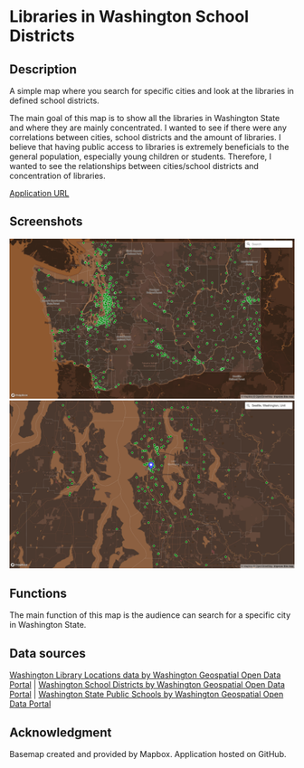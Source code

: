 # Libraries in Washington School Districts

## Description
A simple map where you search for specific cities and look at the libraries in defined school districts.

The main goal of this map is to show all the libraries in Washington State and where they are mainly concentrated. I wanted to see if there were any correlations between cities, school districts and the amount of libraries. I believe that having public access to libraries is extremely beneficials to the general population, especially young children or students. Therefore, I wanted to see the relationships between cities/school districts and concentration of libraries.

[Application URL](https://trxm.github.io/geog495_libraries_in_comparison_of_population/)

## Screenshots
![photo of map application, state level](/assets/img/far_map.png)
![photo of map application, zoomed to Seattle](/assets/img/filtered_map.png)


## Functions
The main function of this map is the audience can search for a specific city in Washington State.

## Data sources
[Washington Library Locations data by Washington Geospatial Open Data Portal](https://geo.wa.gov/datasets/washington-library-locations/explore) | [Washington School Districts by Washington Geospatial Open Data Portal](https://geo.wa.gov/datasets/k12wa::washington-school-districts/explore?location=47.276464%2C-120.865653%2C7.78) | [Washington State Public Schools by Washington Geospatial Open Data Portal](https://geo.wa.gov/datasets/k12wa::washington-state-public-schools/explore?location=47.328362%2C-120.802250%2C7.72)

## Acknowledgment
Basemap created and provided by Mapbox. Application hosted on GitHub.
